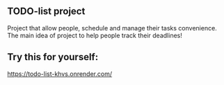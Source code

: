 ## TODO-list project
Project that allow people, schedule and manage their tasks convenience. 
The main idea of project to help people track their deadlines!

## Try this for yourself:
https://todo-list-khvs.onrender.com/
